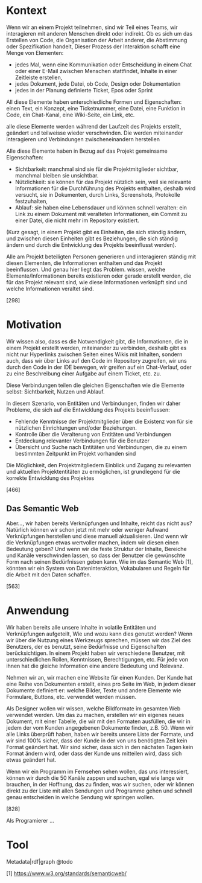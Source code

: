 
# Kontext
Wenn wir an einem Projekt teilnehmen, sind wir Teil eines Teams, wir interagieren mit anderen Menschen direkt oder indirekt.
Ob es sich um das Erstellen von Code, die Organisation der Arbeit anderer, die Abstimmung oder Spezifikation handelt,
Dieser Prozess der Interaktion schafft eine Menge von Elementen:
- jedes Mal, wenn eine Kommunikation oder Entscheidung in einem Chat oder einer E-Mail zwischen Menschen stattfindet,
  Inhalte in einer Zeitleiste erstellen,
- jedes Dokument, jede Datei, ob Code, Design oder Dokumentation
- jedes in der Planung definierte Ticket, Epos oder Sprint

All diese Elemente haben unterschiedliche Formen und Eigenschaften:
einen Text, ein Konzept, eine Ticketnummer, eine Datei, eine Funktion in Code,
ein Chat-Kanal, eine Wiki-Seite, ein Link, etc.

alle diese Elemente werden während der Laufzeit des Projekts erstellt, geändert und teilweisse wieder verschwinden.
Die werden miteinander interagieren und Verbindungen zwischeneinandern herstellen

Alle diese Elemente haben in Bezug auf das Projekt gemeinsame Eigenschaften:
- Sichtbarkeit: manchmal sind sie für die Projektmitglieder sichtbar, manchmal bleiben sie unsichtbar.
- Nützlichkeit: sie können für das Projekt nützlich sein, weil sie relevante Informationen für die Durchführung des Projekts enthalten, deshalb wird versucht, sie in Dokumenten, durch Links, Screenshots, Protokolle festzuhalten,
- Ablauf: sie haben eine Lebensdauer und können schnell veralten: ein Link zu einem Dokument mit veralteten Informationen, ein Commit zu einer Datei, die nicht mehr im Repository existiert.

(Kurz gesagt, in einem Projekt gibt es Einheiten, die sich ständig ändern, und zwischen diesen Einheiten gibt es Beziehungen, die sich ständig ändern und durch die Entwicklung des Projekts beeinflusst werden).

Alle am Projekt beteiligten Personen generieren und interagieren ständig mit diesen Elementen, die Informationen enthalten und das Projekt beeinflussen.
Und genau hier liegt das Problem. wissen, welche Elemente/Informationen bereits existieren oder gerade erstellt werden, die für das Projekt relevant sind,
wie diese Informationen verknüpft sind und welche Informationen veraltet sind.

[298]

# Motivation

Wir wissen also, dass es die Notwendigkeit gibt, die Informationen, die in einem Projekt erstellt werden, miteinander zu verbinden, deshalb gibt es nicht nur Hyperlinks zwischen Seiten eines Wikis mit Inhalten,
sondern auch, dass wir über Links auf den Code im Repository zugreifen,
wir uns durch den Code in der IDE bewegen,
wir greifen auf ein Chat-Verlauf,
oder zu eine Beschreibung einer Aufgabe auf einem Ticket, etc. zu.

Diese Verbindungen teilen die gleichen Eigenschaften wie die Elemente selbst: Sichtbarkeit, Nutzen und Ablauf.

In diesem Szenario, von Entitäten und Verbindungen, finden wir daher Probleme, die sich auf die Entwicklung des Projekts beeinflussen:
- Fehlende Kenntnisse der Projektmitglieder über die Existenz von für sie nützlichen Einrichtungen und/oder Beziehungen.
- Kontrolle über die Veralterung von Entitäten und Verbindungen
- Entdeckung relevanter Verbindungen für die Benutzer
- Übersicht und Suche nach Entitäten und Verbindungen, die zu einem bestimmten Zeitpunkt im Projekt vorhanden sind

Die Möglichkeit, den Projektmitgliedern Einblick und Zugang zu relevanten und aktuellen Projektentitäten zu ermöglichen, ist grundlegend
für die korrekte Entwicklung des Projektes

[466]

## Das Semantic Web
Aber..., wir haben bereits Verknüpfungen und Inhalte, reicht das nicht aus?
Natürlich können wir schon jetzt mit mehr oder weniger Aufwand Verknüpfungen herstellen und diese manuell aktualisieren.
Und wenn wir die Verknüpfungen etwas wertvoller machen, indem wir diesen einen Bedeutung geben?
Und wenn wir die feste Struktur der Inhalte, Bereiche und Kanäle verschwinden lassen, so dass der Benutzer die gewünschte Form nach seinen Bedürfnissen geben kann.
Wie im das Semantic Web [1], könnten wir ein System von Dateninteraktion, Vokabularen und Regeln für die Arbeit mit den Daten schaffen.

[563]

# Anwendung
Wir haben bereits alle unsere Inhalte in volatile Entitäten und Verknüpfungen aufgeteilt,
Wie und wozu kann dies genutzt werden?
Wenn wir über die Nutzung eines Werkzeugs sprechen, müssen wir das Ziel des Benutzers, der es benutzt, seine Bedürfnisse und Eigenschaften berücksichtigen.
In einem Projekt haben wir verschiedene Benutzer, mit unterschiedlichen Rollen, Kenntnissen, Berechtigungen, etc.
Für jede von ihnen hat die gleiche Information eine andere Bedeutung und Relevanz.

Nehmen wir an, wir machen eine Website für einen Kunden.
Der Kunde hat eine Reihe von Dokumenten erstellt, eines pro Seite im Web, in jedem dieser Dokumente definiert er: welche Bilder, Texte und andere Elemente wie Formulare, Buttons, etc. verwendet werden müssen.

Als Designer wollen wir wissen, welche Bildformate im gesamten Web verwendet werden. Um das zu machen,
erstellen wir ein eigenes neues Dokument, mit einer Tabelle, die wir mit den Formaten ausfüllen, die wir in jedem der vom Kunden angegebenen Dokumente finden, z.B. 50.
Wenn wir alle Links überprüft haben, haben wir bereits unsere Liste der Formate, und wir sind 100% sicher, dass der Kunde in der von uns benötigten Zeit kein Format geändert hat.
Wir sind sicher, dass sich in den nächsten Tagen kein Format ändern wird, oder dass der Kunde uns mitteilen wird, dass sich etwas geändert hat.

Wenn wir ein Programm im Fernsehen sehen wollen, das uns interessiert, können wir durch die 50 Kanäle zappen und suchen, egal wie lange wir brauchen, in der Hoffnung, das zu finden, was wir suchen, oder wir können direkt zu der Liste mit allen Sendungen und Programme gehen und schnell genau entscheiden in welche Sendung wir springen wollen.

[828]

Als Programierer ...

# Tool
Metadata|rdf|graph
@todo


[1] https://www.w3.org/standards/semanticweb/
